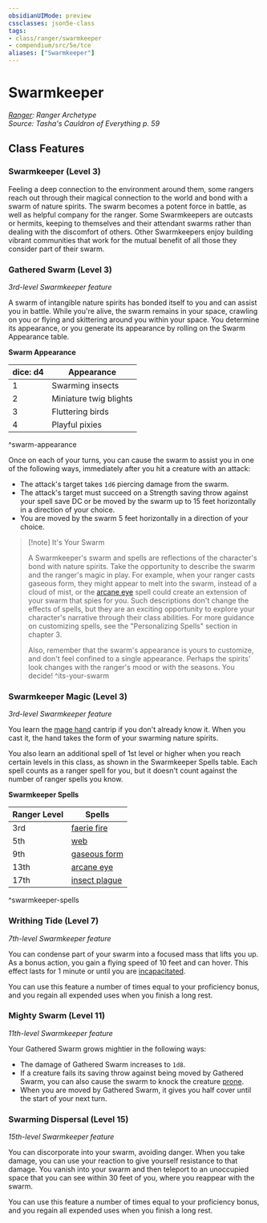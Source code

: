 ```yaml
---
obsidianUIMode: preview
cssclasses: json5e-class
tags:
- class/ranger/swarmkeeper
- compendium/src/5e/tce
aliases: ["Swarmkeeper"]
---
```

# Swarmkeeper
*[Ranger](./ranger.md#): Ranger Archetype*  
*Source: Tasha's Cauldron of Everything p. 59*  


## Class Features

### Swarmkeeper (Level 3)

Feeling a deep connection to the environment around them, some rangers reach out through their magical connection to the world and bond with a swarm of nature spirits. The swarm becomes a potent force in battle, as well as helpful company for the ranger. Some Swarmkeepers are outcasts or hermits, keeping to themselves and their attendant swarms rather than dealing with the discomfort of others. Other Swarmkeepers enjoy building vibrant communities that work for the mutual benefit of all those they consider part of their swarm.

### Gathered Swarm (Level 3)

*3rd-level Swarmkeeper feature*

A swarm of intangible nature spirits has bonded itself to you and can assist you in battle. While you're alive, the swarm remains in your space, crawling on you or flying and skittering around you within your space. You determine its appearance, or you generate its appearance by rolling on the Swarm Appearance table.

**Swarm Appearance**

| dice: d4 | Appearance |
|----------|------------|
| 1 | Swarming insects |
| 2 | Miniature twig blights |
| 3 | Fluttering birds |
| 4 | Playful pixies |
^swarm-appearance

Once on each of your turns, you can cause the swarm to assist you in one of the following ways, immediately after you hit a creature with an attack:

- The attack's target takes `1d6` piercing damage from the swarm.  
- The attack's target must succeed on a Strength saving throw against your spell save DC or be moved by the swarm up to 15 feet horizontally in a direction of your choice.  
- You are moved by the swarm 5 feet horizontally in a direction of your choice.  

> [!note] It's Your Swarm
> 
> A Swarmkeeper's swarm and spells are reflections of the character's bond with nature spirits. Take the opportunity to describe the swarm and the ranger's magic in play. For example, when your ranger casts gaseous form, they might appear to melt into the swarm, instead of a cloud of mist, or the [arcane eye](../../spells/arcane-eye.md#) spell could create an extension of your swarm that spies for you. Such descriptions don't change the effects of spells, but they are an exciting opportunity to explore your character's narrative through their class abilities. For more guidance on customizing spells, see the "Personalizing Spells" section in chapter 3.
> 
> Also, remember that the swarm's appearance is yours to customize, and don't feel confined to a single appearance. Perhaps the spirits' look changes with the ranger's mood or with the seasons. You decide!
^its-your-swarm

### Swarmkeeper Magic (Level 3)

*3rd-level Swarmkeeper feature*

You learn the [mage hand](../../spells/mage-hand.md#) cantrip if you don't already know it. When you cast it, the hand takes the form of your swarming nature spirits.

You also learn an additional spell of 1st level or higher when you reach certain levels in this class, as shown in the Swarmkeeper Spells table. Each spell counts as a ranger spell for you, but it doesn't count against the number of ranger spells you know.

**Swarmkeeper Spells**

| Ranger Level | Spells |
|--------------|--------|
| 3rd | [faerie fire](../../spells/faerie-fire.md#) |
| 5th | [web](../../spells/web.md#) |
| 9th | [gaseous form](../../spells/gaseous-form.md#) |
| 13th | [arcane eye](../../spells/arcane-eye.md#.md#) |
| 17th | [insect plague](../../spells/insect-plague.md#) |
^swarmkeeper-spells

### Writhing Tide (Level 7)

*7th-level Swarmkeeper feature*

You can condense part of your swarm into a focused mass that lifts you up. As a bonus action, you gain a flying speed of 10 feet and can hover. This effect lasts for 1 minute or until you are [incapacitated](../../../Rules%20&%20Options/5e%20Rules/conditions.md##incapacitated).

You can use this feature a number of times equal to your proficiency bonus, and you regain all expended uses when you finish a long rest.

### Mighty Swarm (Level 11)

*11th-level Swarmkeeper feature*

Your Gathered Swarm grows mightier in the following ways:

- The damage of Gathered Swarm increases to `1d8`.  
- If a creature fails its saving throw against being moved by Gathered Swarm, you can also cause the swarm to knock the creature [prone](../../../Rules%20&%20Options/5e%20Rules/conditions.md##prone).  
- When you are moved by Gathered Swarm, it gives you half cover until the start of your next turn.  

### Swarming Dispersal (Level 15)

*15th-level Swarmkeeper feature*

You can discorporate into your swarm, avoiding danger. When you take damage, you can use your reaction to give yourself resistance to that damage. You vanish into your swarm and then teleport to an unoccupied space that you can see within 30 feet of you, where you reappear with the swarm.

You can use this feature a number of times equal to your proficiency bonus, and you regain all expended uses when you finish a long rest.